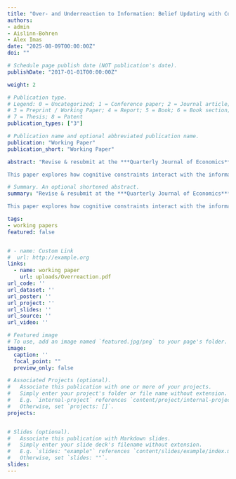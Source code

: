 ```yaml
---
title: "Over- and Underreaction to Information: Belief Updating with Cognitive Constraints"
authors:
- admin
- Aislinn-Bohren
- Alex Imas
date: "2025-08-09T00:00:00Z"
doi: ""

# Schedule page publish date (NOT publication's date).
publishDate: "2017-01-01T00:00:00Z"

weight: 2

# Publication type.
# Legend: 0 = Uncategorized; 1 = Conference paper; 2 = Journal article;
# 3 = Preprint / Working Paper; 4 = Report; 5 = Book; 6 = Book section;
# 7 = Thesis; 8 = Patent
publication_types: ["3"]

# Publication name and optional abbreviated publication name.
publication: "Working Paper"
publication_short: "Working Paper"

abstract: "Revise & resubmit at the ***Quarterly Journal of Economics*** <br>  

This paper explores how cognitive constraints interact with the information environment to determine whether people overreact or underreact to information. In our model of belief updating, limited attention leads people to form a distorted mental model or representation of the information environment, and limited processing capacity generates cognitive imprecision when using this representation to update beliefs. The model predicts overreaction when facing complex environments, noisy or surprising signals, or priors concentrated on moderate states; it predicts underreaction when facing simple environments, precise or confirmatory signals, or priors concentrated on extreme states. A series of pre-registered experiments provide support for these predictions and direct evidence for the proposed cognitive mechanisms. Crucially, the interaction between the cognitive constraints generates the observed pattern of bias: neither constraint on its own can explain the data. These results connect prior disparate findings on whether underreaction versus overreaction arises."

# Summary. An optional shortened abstract.
summary: "Revise & resubmit at the ***Quarterly Journal of Economics*** <br>  

This paper explores how cognitive constraints interact with the information environment to determine whether people overreact or underreact to information. In our model of belief updating, limited attention leads people to form a distorted mental model or representation of the information environment, and limited processing capacity generates cognitive imprecision when using this representation to update beliefs. The model predicts overreaction when facing complex environments, noisy or surprising signals, or priors concentrated on moderate states; it predicts underreaction when facing simple environments, precise or confirmatory signals, or priors concentrated on extreme states. A series of pre-registered experiments provide support for these predictions and direct evidence for the proposed cognitive mechanisms. Crucially, the interaction between the cognitive constraints generates the observed pattern of bias: neither constraint on its own can explain the data. These results connect prior disparate findings on whether underreaction versus overreaction arises. "

tags:
- working papers
featured: false


# - name: Custom Link
#  url: http://example.org
links:
  - name: working paper
    url: uploads/Overreaction.pdf
url_code: ''
url_dataset: ''
url_poster: ''
url_project: ''
url_slides: ''
url_source: ''
url_video: ''

# Featured image
# To use, add an image named `featured.jpg/png` to your page's folder. 
image:
  caption: ''
  focal_point: ""
  preview_only: false

# Associated Projects (optional).
#   Associate this publication with one or more of your projects.
#   Simply enter your project's folder or file name without extension.
#   E.g. `internal-project` references `content/project/internal-project/index.md`.
#   Otherwise, set `projects: []`.
projects:


# Slides (optional).
#   Associate this publication with Markdown slides.
#   Simply enter your slide deck's filename without extension.
#   E.g. `slides: "example"` references `content/slides/example/index.md`.
#   Otherwise, set `slides: ""`.
slides: 
---
```

